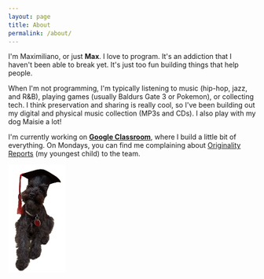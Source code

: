 ```yaml
---
layout: page
title: About
permalink: /about/
---
```


I'm Maximiliano, or just **Max**. I love to program. It's an addiction that I haven't been able to break yet. It's just too fun building things that help people.

When I'm not programming, I'm typically listening to music (hip-hop, jazz, and R&B), playing games (usually Baldurs Gate 3 or Pokemon), or collecting tech. I think preservation and sharing is really cool, so I've been building out my digital and physical music collection (MP3s and CDs). I also play with my dog Maisie a lot!

I'm currently working on **[Google Classroom](https://edu.google.com/workspace-for-education/products/classroom/)**, where I build a little bit of everything. On Mondays, you can find me complaining about [Originality Reports](https://support.google.com/edu/classroom/answer/9335819?hl=en) (my youngest child) to the team.

![image](/assets/images/maisie-grad.png)
